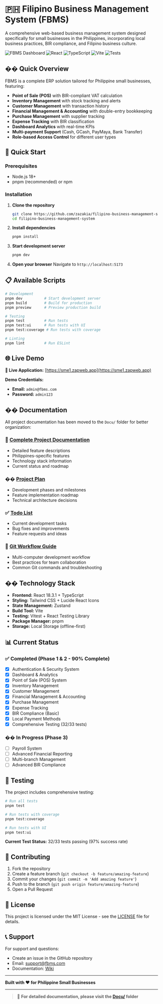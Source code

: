 # 🇵🇭 Filipino Business Management System (FBMS)

A comprehensive web-based business management system designed specifically for small businesses in the Philippines, incorporating local business practices, BIR compliance, and Filipino business culture.

![FBMS Dashboard](https://img.shields.io/badge/Status-Production%20Ready-brightgreen)
![React](https://img.shields.io/badge/React-18.3.1-blue)
![TypeScript](https://img.shields.io/badge/TypeScript-5.5.3-blue)
![Vite](https://img.shields.io/badge/Vite-5.4.19-purple)
![Tests](https://img.shields.io/badge/Tests-32%2F33%20passing-green)

## �� Quick Overview

FBMS is a complete ERP solution tailored for Philippine small businesses, featuring:

- **Point of Sale (POS)** with BIR-compliant VAT calculation
- **Inventory Management** with stock tracking and alerts
- **Customer Management** with transaction history
- **Financial Management & Accounting** with double-entry bookkeeping
- **Purchase Management** with supplier tracking
- **Expense Tracking** with BIR classification
- **Dashboard Analytics** with real-time KPIs
- **Multi-payment Support** (Cash, GCash, PayMaya, Bank Transfer)
- **Role-based Access Control** for different user types

## 🚀 Quick Start

### Prerequisites
- Node.js 18+ 
- pnpm (recommended) or npm

### Installation

1. **Clone the repository**
   ```bash
   git clone https://github.com/zazakia/filipino-business-management-system.git
   cd filipino-business-management-system
   ```

2. **Install dependencies**
   ```bash
   pnpm install
   ```

3. **Start development server**
   ```bash
   pnpm dev
   ```

4. **Open your browser**
   Navigate to `http://localhost:5173`

## 📋 Available Scripts

```bash
# Development
pnpm dev          # Start development server
pnpm build        # Build for production
pnpm preview      # Preview production build

# Testing
pnpm test         # Run tests
pnpm test:ui      # Run tests with UI
pnpm test:coverage # Run tests with coverage

# Linting
pnpm lint         # Run ESLint
```

## 🌐 Live Demo

**🚀 Live Application:** [https://sme1.zapweb.app](https://sme1.zapweb.app)

**Demo Credentials:**
- **Email:** `admin@fbms.com`
- **Password:** `admin123`

## �� Documentation

All project documentation has been moved to the `Docu/` folder for better organization:

### 📖 [Complete Project Documentation](Docu/README.md)
- Detailed feature descriptions
- Philippines-specific features
- Technology stack information
- Current status and roadmap

### �� [Project Plan](Docu/plan.md)
- Development phases and milestones
- Feature implementation roadmap
- Technical architecture decisions

### ✅ [Todo List](Docu/todo.md)
- Current development tasks
- Bug fixes and improvements
- Feature requests and ideas

### 🔄 [Git Workflow Guide](Docu/GIT_WORKFLOW.md)
- Multi-computer development workflow
- Best practices for team collaboration
- Common Git commands and troubleshooting

## �� Technology Stack

- **Frontend:** React 18.3.1 + TypeScript
- **Styling:** Tailwind CSS + Lucide React Icons
- **State Management:** Zustand
- **Build Tool:** Vite
- **Testing:** Vitest + React Testing Library
- **Package Manager:** pnpm
- **Storage:** Local Storage (offline-first)

## 📊 Current Status

### ✅ Completed (Phase 1 & 2 - 90% Complete)
- [x] Authentication & Security System
- [x] Dashboard & Analytics
- [x] Point of Sale (POS) System
- [x] Inventory Management
- [x] Customer Management
- [x] Financial Management & Accounting
- [x] Purchase Management
- [x] Expense Tracking
- [x] BIR Compliance (Basic)
- [x] Local Payment Methods
- [x] Comprehensive Testing (32/33 tests)

### �� In Progress (Phase 3)
- [ ] Payroll System
- [ ] Advanced Financial Reporting
- [ ] Multi-branch Management
- [ ] Advanced BIR Compliance

## 🧪 Testing

The project includes comprehensive testing:

```bash
# Run all tests
pnpm test

# Run tests with coverage
pnpm test:coverage

# Run tests with UI
pnpm test:ui
```

**Current Test Status:** 32/33 tests passing (97% success rate)

## 🤝 Contributing

1. Fork the repository
2. Create a feature branch (`git checkout -b feature/amazing-feature`)
3. Commit your changes (`git commit -m 'Add amazing feature'`)
4. Push to the branch (`git push origin feature/amazing-feature`)
5. Open a Pull Request

## 📄 License

This project is licensed under the MIT License - see the [LICENSE](LICENSE) file for details.

## 📞 Support

For support and questions:
- Create an issue in the GitHub repository
- Email: support@fbms.com
- Documentation: [Wiki](https://github.com/zazakia/filipino-business-management-system/wiki)

---

**Built with ❤️ for Philippine Small Businesses**

---

> 📖 **For detailed documentation, please visit the [Docu/](Docu/) folder**
